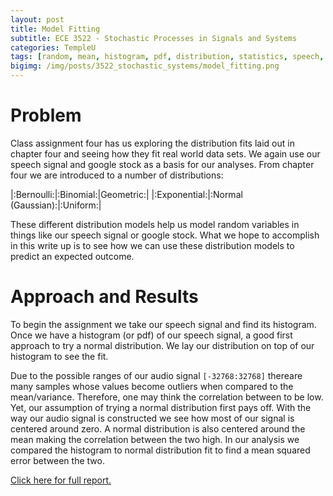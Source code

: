 ```yaml
---
layout: post
title: Model Fitting
subtitle: ECE 3522 - Stochastic Processes in Signals and Systems
categories: TempleU
tags: [random, mean, histogram, pdf, distribution, statistics, speech, software, matlab, programming]
bigimg: /img/posts/3522_stochastic_systems/model_fitting.png
---
```


# Problem
Class assignment four has us exploring the distribution fits laid out in
chapter four and seeing how they fit real world data sets. We again use
our speech signal and google stock as a basis for our analyses. From
chapter four we are introduced to a number of distributions:

|:Bernoulli:|:Binomial:|Geometric:|
|:Exponential:|:Normal (Gaussian):|:Uniform:|

These different distribution models help us model random variables in
things like our speech signal or google stock. What we hope to accomplish
in this write up is to see how we can use these distribution models to
predict an expected outcome.

# Approach and Results
To begin the assignment we take our speech signal and find its histogram.
Once we have a histogram (or pdf) of our speech signal, a good first
approach to try a normal distribution. We lay our distribution on top of
our histogram to see the fit.

Due to the possible ranges of our audio signal `[-32768:32768]` thereare
many samples whose values become outliers when compared to the
mean/variance. Therefore, one may think the correlation between to be low.
Yet, our assumption of trying a  normal distribution first pays off. With
the way our audio signal is constructed we see how most of our signal is
centered around zero. A normal distribution is also centered around the
mean making the correlation between the two high. In our analysis we
compared the histogram to normal distribution fit to find a mean squared
error between the two.

[Click here for full report.](
http://files.tdevin.com/blog/20150218_trejo_devin_ca4.pdf)
